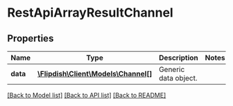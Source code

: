 # RestApiArrayResultChannel

## Properties
Name | Type | Description | Notes
------------ | ------------- | ------------- | -------------
**data** | [**\Flipdish\\Client\Models\Channel[]**](Channel.md) | Generic data object. | 

[[Back to Model list]](../README.md#documentation-for-models) [[Back to API list]](../README.md#documentation-for-api-endpoints) [[Back to README]](../README.md)


